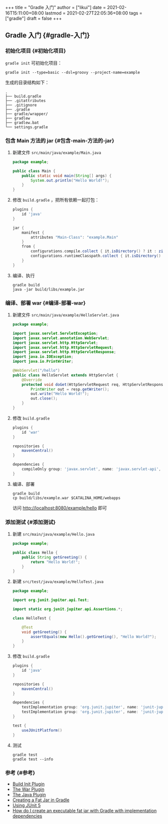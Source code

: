 +++
title = "Gradle 入门"
author = ["likui"]
date = 2021-02-16T15:11:00+08:00
lastmod = 2021-02-27T22:05:36+08:00
tags = ["gradle"]
draft = false
+++

## Gradle 入门 {#gradle-入门}


### 初始化项目 {#初始化项目}

`gradle init` 可初始化项目：

```shell
gradle init --type=basic --dsl=groovy --project-name=example
```

生成的目录结构如下：

```shell
.
├── build.gradle
├── .gitattributes
├── .gitignore
├── .gradle
├── gradle/wrapper/
├── gradlew
├── gradlew.bat
└── settings.gradle
```


### 包含 Main 方法的 jar {#包含-main-方法的-jar}

1.  新建文件 `src/main/java/example/Main.java`

    ```java
    package example;

    public class Main {
        public static void main(String[] args) {
            System.out.println("Hello World!");
        }
    }
    ```
2.  修改 `build.gradle` ，把所有依赖一起打包：

    ```groovy
    plugins {
        id 'java'
    }

    jar {
        manifest {
            attributes "Main-Class": "example.Main"
        }
        from {
            configurations.compile.collect { it.isDirectory() ? it : zipTree(it) }
            configurations.runtimeClasspath.collect { it.isDirectory() ? it : zipTree(it) }
        }
    }
    ```
3.  编译、执行

    ```shell
    gradle build
    java -jar build/libs/example.jar
    ```


### 编译、部署 war {#编译-部署-war}

1.  新建文件 `src/main/java/example/HelloServlet.java`

    ```java
    package example;

    import javax.servlet.ServletException;
    import javax.servlet.annotation.WebServlet;
    import javax.servlet.http.HttpServlet;
    import javax.servlet.http.HttpServletRequest;
    import javax.servlet.http.HttpServletResponse;
    import java.io.IOException;
    import java.io.PrintWriter;

    @WebServlet("/hello")
    public class HelloServlet extends HttpServlet {
        @Override
        protected void doGet(HttpServletRequest req, HttpServletResponse resp) throws ServletException, IOException {
            PrintWriter out = resp.getWriter();
            out.write("Hello World!");
            out.close();
        }
    }
    ```
2.  修改 `build.gradle`

    ```groovy
    plugins {
        id 'war'
    }

    repositories {
        mavenCentral()
    }

    dependencies {
        compileOnly group: 'javax.servlet', name: 'javax.servlet-api', version: '4.0.1'
    }
    ```
3.  编译、部署

    ```shell
    gradle build
    cp build/libs/example.war $CATALINA_HOME/webapps
    ```

    访问 <http://localhost:8080/example/hello> 即可


### 添加测试 {#添加测试}

1.  新建 `src/main/java/example/Hello.java`

    ```java
    package example;

    public class Hello {
        public String getGreeting() {
            return "Hello World!";
        }
    }
    ```
2.  新建 `src/test/java/example/HelloTest.java`

    ```java
    package example;

    import org.junit.jupiter.api.Test;

    import static org.junit.jupiter.api.Assertions.*;

    class HelloTest {

        @Test
        void getGreeting() {
            assertEquals(new Hello().getGreeting(), "Hello World?");
        }
    }
    ```
3.  修改 `build.gradle`

    ```groovy
    plugins {
        id 'java'
    }

    repositories {
        mavenCentral()
    }

    dependencies {
        testImplementation group: 'org.junit.jupiter', name: 'junit-jupiter-api', version: '5.7.1'
        testImplementation group: 'org.junit.jupiter', name: 'junit-jupiter-engine', version: '5.7.1'
    }

    test {
        useJUnitPlatform()
    }

    ```
4.  测试

    ```shell
    gradle test
    gradle test --info
    ```


### 参考 {#参考}

-   [Build Init Plugin](https://docs.gradle.org/current/userguide/build%5Finit%5Fplugin.html)
-   [The War Plugin](https://docs.gradle.org/current/userguide/war%5Fplugin.html)
-   [The Java Plugin](https://docs.gradle.org/current/userguide/java%5Fplugin.html)
-   [Creating a Fat Jar in Gradle](https://www.baeldung.com/gradle-fat-jar)
-   [Using JUnit 5](https://docs.gradle.org/current/userguide/java%5Ftesting.html#using%5Fjunit5)
-   [How do I create an executable fat jar with Gradle with implementation dependencies](https://stackoverflow.com/questions/49278063/how-do-i-create-an-executable-fat-jar-with-gradle-with-implementation-dependenci)
